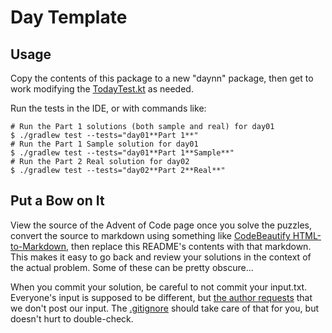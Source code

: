 # Day Template

## Usage

Copy the contents of this package to a new "daynn" package, then get to work modifying
the [TodayTest.kt](RaceConditionTest.kt) as needed.

Run the tests in the IDE, or with commands like:

```shell
# Run the Part 1 solutions (both sample and real) for day01
$ ./gradlew test --tests="day01**Part 1**"
# Run the Part 1 Sample solution for day01
$ ./gradlew test --tests="day01**Part 1**Sample**"
# Run the Part 2 Real solution for day02
$ ./gradlew test --tests="day02**Part 2**Real**"
```

## Put a Bow on It

View the source of the Advent of Code page once you solve the puzzles,
convert the source to markdown using something
like [CodeBeautify HTML-to-Markdown](https://codebeautify.org/html-to-markdown),
then replace this README's contents with that markdown. This makes it easy to go back and review your solutions in the
context of the actual problem. Some of these can be pretty obscure...

When you commit your solution, be careful to not commit your input.txt. Everyone's input is supposed to be different,
but [the author requests](https://www.reddit.com/r/adventofcode/comments/e7khy8/comment/fa13hb9/?utm_source=share&utm_medium=web2x&context=3)
that we don't post our input. The [.gitignore](../../../../.gitignore) should take care of that for you, but doesn't
hurt to double-check.
